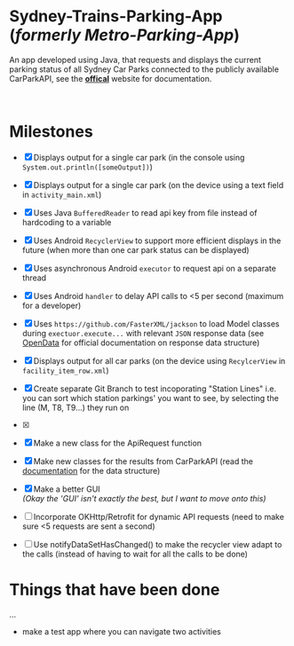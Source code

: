
# Sydney-Trains-Parking-App (_formerly Metro-Parking-App_)

An app developed using Java, that requests and displays the current parking status of all Sydney Car Parks connected to the publicly available CarParkAPI, see the  [**offical**](https://opendata.transport.nsw.gov.au/organization/transport-opendata-hub) website for documentation.

<br>

# Milestones
- [X] Displays output for a single car park (in the console using `System.out.println([someOutput])`)
- [X] Displays output for a single car park (on the device using a text field in `activity_main.xml`)
- [X] Uses Java `BufferedReader` to read api key from file instead of hardcoding to a variable
- [X] Uses Android `RecyclerView` to support more efficient displays in the future (when more than one car park status can be displayed)
- [X] Uses asynchronous Android `executor` to request api on a separate thread
- [X] Uses Android `handler` to delay API calls to <5 per second (maximum for a developer)
- [X] Uses `https://github.com/FasterXML/jackson` to load Model classes during `exectuor.execute...` with relevant `JSON` response data (see [OpenData](https://opendata.transport.nsw.gov.au/dataset/car-park-api) for official documentation on response data structure)
- [X] Displays output for all car parks (on the device using `RecylcerView` in `facility_item_row.xml`)
- [X] Create separate Git Branch to test incoporating "Station Lines" i.e. you can sort which station parkings' you want to see, by selecting the line (M, T8, T9...) they run on
- [X]  


- [X] Make a new class for the ApiRequest function
- [X] Make new classes for the results from CarParkAPI (read the [documentation]([url](https://opendata.transport.nsw.gov.au/dataset/car-park-api)) for the data structure)
- [X] Make a better GUI <br>
_(Okay the 'GUI' isn't exactly the best, but I want to move onto this)_
- [ ] Incorporate OKHttp/Retrofit for dynamic API requests (need to make sure <5 requests are sent a second)
- [ ] Use notifyDataSetHasChanged() to make the recycler view adapt to the calls (instead of having to wait for all the calls to be done)

# Things that have been done
...
* make a test app where you can navigate two activities

